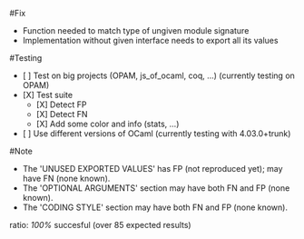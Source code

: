 #Fix
- Function needed to match type of ungiven module signature
- Implementation without given interface needs to export all its values

#Testing
- \[ \] Test on big projects (OPAM, js_of_ocaml, coq, ...)      (currently testing on OPAM)
- \[X\] Test suite
	+ \[X\] Detect FP
	+ \[X\] Detect FN
	+ \[X\] Add some color and info (stats, ...)
- \[ \] Use different versions of OCaml (currently testing with 4.03.0+trunk)


#Note
- The 'UNUSED EXPORTED VALUES' has FP (not reproduced yet); may have FN (none known).
- The 'OPTIONAL ARGUMENTS' section may have both FN and FP (none known).
- The 'CODING STYLE' section may have both FN and FP (none known).

ratio: *100%* succesful (over 85 expected results)
